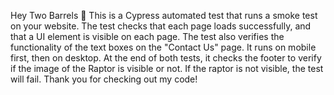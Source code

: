 Hey Two Barrels 👋
This is a Cypress automated test that runs a smoke test on your website. The test checks that each page loads successfully,
and that a UI element is visible on each page. The test also verifies the functionality of the text boxes on the "Contact Us" 
page. It runs on mobile first, then on desktop. At the end of both tests, it checks the footer to verify if the image of the 
Raptor is visible or not. If the raptor is not visible, the test will fail. Thank you for checking out my code!
